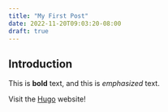 ```yaml
---
title: "My First Post"
date: 2022-11-20T09:03:20-08:00
draft: true
---
```



## Introduction

This is **bold** text, and this is *emphasized* text.

Visit the [Hugo](https://gohugo.io) website!
